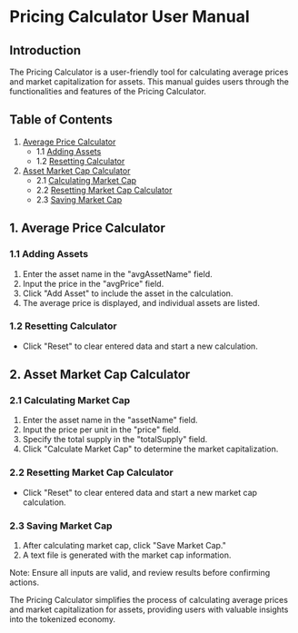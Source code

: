 # Pricing Calculator User Manual

## Introduction

The Pricing Calculator is a user-friendly tool for calculating average prices and market capitalization for assets. This manual guides users through the functionalities and features of the Pricing Calculator.

## Table of Contents

1. [Average Price Calculator](#1-average-price-calculator)
    - 1.1 [Adding Assets](#11-adding-assets)
    - 1.2 [Resetting Calculator](#12-resetting-calculator)
2. [Asset Market Cap Calculator](#2-asset-market-cap-calculator)
    - 2.1 [Calculating Market Cap](#21-calculating-market-cap)
    - 2.2 [Resetting Market Cap Calculator](#22-resetting-market-cap-calculator)
    - 2.3 [Saving Market Cap](#23-saving-market-cap)

## 1. Average Price Calculator

### 1.1 Adding Assets

1. Enter the asset name in the "avgAssetName" field.
2. Input the price in the "avgPrice" field.
3. Click "Add Asset" to include the asset in the calculation.
4. The average price is displayed, and individual assets are listed.

### 1.2 Resetting Calculator

- Click "Reset" to clear entered data and start a new calculation.

## 2. Asset Market Cap Calculator

### 2.1 Calculating Market Cap

1. Enter the asset name in the "assetName" field.
2. Input the price per unit in the "price" field.
3. Specify the total supply in the "totalSupply" field.
4. Click "Calculate Market Cap" to determine the market capitalization.

### 2.2 Resetting Market Cap Calculator

- Click "Reset" to clear entered data and start a new market cap calculation.

### 2.3 Saving Market Cap

1. After calculating market cap, click "Save Market Cap."
2. A text file is generated with the market cap information.

Note: Ensure all inputs are valid, and review results before confirming actions.

The Pricing Calculator simplifies the process of calculating average prices and market capitalization for assets, providing users with valuable insights into the tokenized economy.